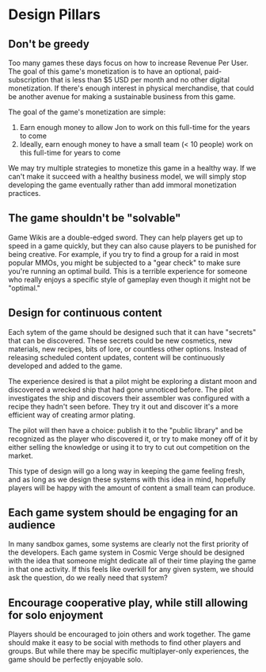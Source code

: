 # Design Pillars

## Don't be greedy

Too many games these days focus on how to increase Revenue Per User. The goal of this game's monetization is to have an optional, paid-subscription that is less than $5 USD per month and no other digital monetization. If there's enough interest in physical merchandise, that could be another avenue for making a sustainable business from this game.

The goal of the game's monetization are simple:

1. Earn enough money to allow Jon to work on this full-time for the years to come
2. Ideally, earn enough money to have a small team (< 10 people) work on this full-time for years to come

We may try multiple strategies to monetize this game in a healthy way. If we can't make it succeed with a healthy business model, we will simply stop developing the game eventually rather than add immoral monetization practices.

## The game shouldn't be "solvable"

Game Wikis are a double-edged sword. They can help players get up to speed in a game quickly, but they can also cause players to be punished for being creative. For example, if you try to find a group for a raid in most popular MMOs, you might be subjected to a "gear check" to make sure you're running an optimal build. This is a terrible experience for someone who really enjoys a specific style of gameplay even though it might not be "optimal."

## Design for continuous content

Each sytem of the game should be designed such that it can have "secrets" that can be discovered. These secrets could be new cosmetics, new materials, new recipes, bits of lore, or countless other options. Instead of releasing scheduled content updates, content will be continuously developed and added to the game.

The experience desired is that a pilot might be exploring a distant moon and discovered a wrecked ship that had gone unnoticed before. The pilot investigates the ship and discovers their assembler was configured with a recipe they hadn't seen before. They try it out and discover it's a more efficient way of creating armor plating.

The pilot will then have a choice: publish it to the "public library" and be recognized as the player who discovered it, or try to make money off of it by either selling the knowledge or using it to try to cut out competition on the market.

This type of design will go a long way in keeping the game feeling fresh, and as long as we design these systems with this idea in mind, hopefully players will be happy with the amount of content a small team can produce.

## Each game system should be engaging for an audience

In many sandbox games, some systems are clearly not the first priority of the developers. Each game system in Cosmic Verge should be designed with the idea that someone might dedicate all of their time playing the game in that one activity. If this feels like overkill for any given system, we should ask the question, do we really need that system?

## Encourage cooperative play, while still allowing for solo enjoyment

Players should be encouraged to join others and work together. The game should make it easy to be social with methods to find other players and groups. But while there may be specific multiplayer-only experiences, the game should be perfectly enjoyable solo.
